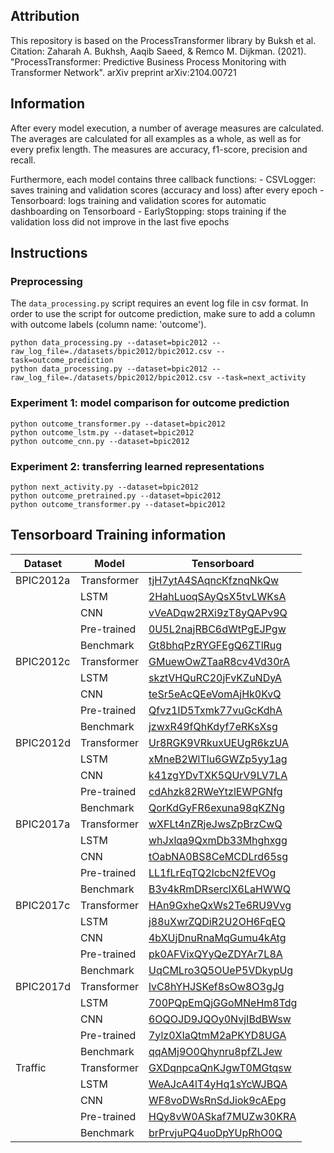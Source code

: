## Attribution
This repository is based on the ProcessTransformer library by Buksh et al. Citation: 
Zaharah A. Bukhsh, Aaqib Saeed, & Remco M. Dijkman. (2021). "ProcessTransformer: Predictive Business Process Monitoring with Transformer Network". arXiv preprint arXiv:2104.00721

## Information
After every model execution, a number of average measures are calculated.
The averages are calculated for all examples as a whole, as well as for every prefix length. 
The measures are accuracy, f1-score, precision and recall. 

Furthermore, each model contains three callback functions:
    - CSVLogger: saves training and validation scores (accuracy and loss) after every epoch
    - Tensorboard: logs training and validation scores for automatic dashboarding on Tensorboard
    - EarlyStopping: stops training if the validation loss did not improve in the last five epochs

## Instructions
### Preprocessing
The ```data_processing.py``` script requires an event log file in csv format.
In order to use the script for outcome prediction, make sure to add a column with outcome labels (column name: 'outcome').
```
python data_processing.py --dataset=bpic2012 --raw_log_file=./datasets/bpic2012/bpic2012.csv --task=outcome_prediction
python data_processing.py --dataset=bpic2012 --raw_log_file=./datasets/bpic2012/bpic2012.csv --task=next_activity
```

### Experiment 1: model comparison for outcome prediction
```
python outcome_transformer.py --dataset=bpic2012
python outcome_lstm.py --dataset=bpic2012
python outcome_cnn.py --dataset=bpic2012
```

### Experiment 2: transferring learned representations
```
python next_activity.py --dataset=bpic2012
python outcome_pretrained.py --dataset=bpic2012
python outcome_transformer.py --dataset=bpic2012
```

## Tensorboard Training information

| Dataset   | Model       | Tensorboard                                                                             |
| --------- | ----------- | --------------------------------------------------------------------------------------- |
| BPIC2012a | Transformer | [tjH7ytA4SAqncKfznqNkQw](https://tensorboard.dev/experiment/tjH7ytA4SAqncKfznqNkQw)  |
|           | LSTM        | [2HahLuoqSAyQsX5tvLWKsA](https://tensorboard.dev/experiment/2HahLuoqSAyQsX5tvLWKsA)  |
|           | CNN         | [vVeADqw2RXi9zT8yQAPv9Q](https://tensorboard.dev/experiment/vVeADqw2RXi9zT8yQAPv9Q)  |
|           | Pre-trained | [0U5L2najRBC6dWtPgEJPgw](https://tensorboard.dev/experiment/0U5L2najRBC6dWtPgEJPgw)  |
|           | Benchmark   | [Gt8bhqPzRYGFEgQ6ZTlRug](https://tensorboard.dev/experiment/Gt8bhqPzRYGFEgQ6ZTlRug)  |
| BPIC2012c | Transformer | [GMuewOwZTaaR8cv4Vd30rA](https://tensorboard.dev/experiment/GMuewOwZTaaR8cv4Vd30rA)  |
|           | LSTM        | [skztVHQuRC20jFvKZuNDyA](https://tensorboard.dev/experiment/skztVHQuRC20jFvKZuNDyA)  |
|           | CNN         | [teSr5eAcQEeVomAjHk0KvQ](https://tensorboard.dev/experiment/teSr5eAcQEeVomAjHk0KvQ)  |
|           | Pre-trained | [Qfvz1ID5Txmk77vuGcKdhA](https://tensorboard.dev/experiment/Qfvz1ID5Txmk77vuGcKdhA)  |
|           | Benchmark   | [jzwxR49fQhKdyf7eRKsXsg](https://tensorboard.dev/experiment/jzwxR49fQhKdyf7eRKsXsg)  |
| BPIC2012d | Transformer | [Ur8RGK9VRkuxUEUgR6kzUA](https://tensorboard.dev/experiment/Ur8RGK9VRkuxUEUgR6kzUA)  |
|           | LSTM        | [xMneB2WlTlu6GWZp5yy1ag](https://tensorboard.dev/experiment/xMneB2WlTlu6GWZp5yy1ag)  |
|           | CNN         | [k41zgYDvTXK5QUrV9LV7LA](https://tensorboard.dev/experiment/k41zgYDvTXK5QUrV9LV7LA)  |
|           | Pre-trained | [cdAhzk82RWeYtzlEWPGNfg](https://tensorboard.dev/experiment/cdAhzk82RWeYtzlEWPGNfg)  |
|           | Benchmark   | [QorKdGyFR6exuna98qKZNg](https://tensorboard.dev/experiment/QorKdGyFR6exuna98qKZNg)  |
| BPIC2017a | Transformer | [wXFLt4nZRjeJwsZpBrzCwQ](https://tensorboard.dev/experiment/wXFLt4nZRjeJwsZpBrzCwQ)  |
|           | LSTM        | [whJxlqa9QxmDb33Mhghxgg](https://tensorboard.dev/experiment/whJxlqa9QxmDb33Mhghxgg)  |
|           | CNN         | [tOabNA0BS8CeMCDLrd65sg](https://tensorboard.dev/experiment/tOabNA0BS8CeMCDLrd65sg)  |
|           | Pre-trained | [LL1fLrEqTQ2lcbcN2fEVOg](https://tensorboard.dev/experiment/LL1fLrEqTQ2lcbcN2fEVOg)  |
|           | Benchmark   | [B3v4kRmDRserclX6LaHWWQ](https://tensorboard.dev/experiment/B3v4kRmDRserclX6LaHWWQ)  |
| BPIC2017c | Transformer | [HAn9GxheQxWs2Te6RU9Vvg](https://tensorboard.dev/experiment/HAn9GxheQxWs2Te6RU9Vvg)  |
|           | LSTM        | [j88uXwrZQDiR2U2OH6FqEQ](https://tensorboard.dev/experiment/j88uXwrZQDiR2U2OH6FqEQ)  |
|           | CNN         | [4bXUjDnuRnaMqGumu4kAtg](https://tensorboard.dev/experiment/4bXUjDnuRnaMqGumu4kAtg) |
|           | Pre-trained | [pk0AFVixQYyQeZDYAr7L8A](https://tensorboard.dev/experiment/pk0AFVixQYyQeZDYAr7L8A)  |
|           | Benchmark   | [UqCMLro3Q5OUeP5VDkypUg](https://tensorboard.dev/experiment/UqCMLro3Q5OUeP5VDkypUg)  |
| BPIC2017d | Transformer | [lvC8hYHJSKef8sOw8O3gJg](https://tensorboard.dev/experiment/lvC8hYHJSKef8sOw8O3gJg)  |
|           | LSTM        | [700PQpEmQjGGoMNeHm8Tdg](https://tensorboard.dev/experiment/700PQpEmQjGGoMNeHm8Tdg)  |
|           | CNN         | [6OQOJD9JQOy0NvjIBdBWsw](https://tensorboard.dev/experiment/6OQOJD9JQOy0NvjIBdBWsw)  |
|           | Pre-trained | [7ylz0XIaQtmM2aPKYD8UGA](https://tensorboard.dev/experiment/7ylz0XIaQtmM2aPKYD8UGA)  |
|           | Benchmark   | [qqAMj9O0Qhynru8pfZLJew](https://tensorboard.dev/experiment/qqAMj9O0Qhynru8pfZLJew)  |
| Traffic   | Transformer | [GXDqnpcaQnKJgwT0MGtqsw](https://tensorboard.dev/experiment/GXDqnpcaQnKJgwT0MGtqsw)  |
|           | LSTM        | [WeAJcA4lT4yHq1sYcWJBQA](https://tensorboard.dev/experiment/WeAJcA4lT4yHq1sYcWJBQA)  |
|           | CNN         | [WF8voDWsRnSdJiok9cAEpg](https://tensorboard.dev/experiment/WF8voDWsRnSdJiok9cAEpg)  |
|           | Pre-trained | [HQy8vW0ASkaf7MUZw30KRA](https://tensorboard.dev/experiment/HQy8vW0ASkaf7MUZw30KRA)  |
|           | Benchmark   | [brPrvjuPQ4uoDpYUpRhO0Q](https://tensorboard.dev/experiment/brPrvjuPQ4uoDpYUpRhO0Q)  |

 
